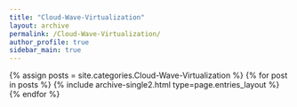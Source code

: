 ```yaml
---
title: "Cloud-Wave-Virtualization"
layout: archive
permalink: /Cloud-Wave-Virtualization/
author_profile: true
sidebar_main: true
---
```

{% assign posts = site.categories.Cloud-Wave-Virtualization %}
{% for post in posts %} {% include archive-single2.html type=page.entries_layout %} {% endfor %}